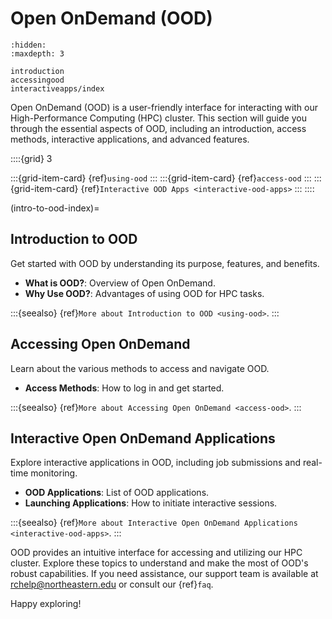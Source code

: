 # Open OnDemand (OOD)

```{toctree}
:hidden:
:maxdepth: 3

introduction
accessingood
interactiveapps/index
```

Open OnDemand (OOD) is a user-friendly interface for interacting with our High-Performance Computing (HPC) cluster. This section will guide you through the essential aspects of OOD, including an introduction, access methods, interactive applications, and advanced features.

::::{grid} 3

:::{grid-item-card} {ref}`using-ood`
:::
:::{grid-item-card} {ref}`access-ood`
:::
:::{grid-item-card} {ref}`Interactive OOD Apps <interactive-ood-apps>`
:::
::::

(intro-to-ood-index)=
## Introduction to OOD
Get started with OOD by understanding its purpose, features, and benefits.

- **What is OOD?**: Overview of Open OnDemand.
- **Why Use OOD?**: Advantages of using OOD for HPC tasks.

:::{seealso}
{ref}`More about Introduction to OOD <using-ood>`.
:::

## Accessing Open OnDemand
Learn about the various methods to access and navigate OOD.

- **Access Methods**: How to log in and get started.

:::{seealso}
{ref}`More about Accessing Open OnDemand <access-ood>`.
:::

## Interactive Open OnDemand Applications
Explore interactive applications in OOD, including job submissions and real-time monitoring.

- **OOD Applications**: List of OOD applications.
- **Launching Applications**: How to initiate interactive sessions.

:::{seealso}
{ref}`More about Interactive Open OnDemand Applications <interactive-ood-apps>`.
:::


OOD provides an intuitive interface for accessing and utilizing our HPC cluster. Explore these topics to understand and make the most of OOD's robust capabilities. If you need assistance, our support team is available at <rchelp@northeastern.edu> or consult our {ref}`faq`.

Happy exploring!
